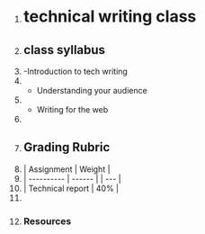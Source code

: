 1. # technical writing class
2. ## class syllabus
3. -Introduction to tech writing
4. - Understanding your audience
5. - Writing for the web
6.
7. ## Grading Rubric
8.  | Assignment | Weight |
9.  | ---------- | ------ |      | --- |
10. | Technical report | 40% |
11. 
12. ### Resources
